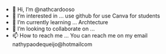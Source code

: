 - 👋 Hi, I’m @nathcardooso
- 👀 I’m interested in ... use github for use Canva for students 
- 🌱 I’m currently learning ... Archtecture
- 💞️ I’m looking to collaborate on ...
- 📫 How to reach me ... You can reach me on my email nathypaodequeijo@hotmailcom

<!---
nathcardooso/nathcardooso is a ✨ special ✨ repository because its `README.md` (this file) appears on your GitHub profile.
You can click the Preview link to take a look at your changes.
--->
